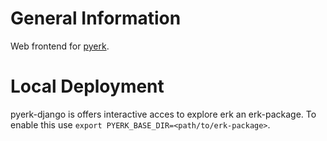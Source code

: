 # General Information

Web frontend for [pyerk](https://github.com/ackrep-org/pyerk-core).



# Local Deployment

pyerk-django is offers interactive acces to explore erk an erk-package. To enable this use `export PYERK_BASE_DIR=<path/to/erk-package>`.

